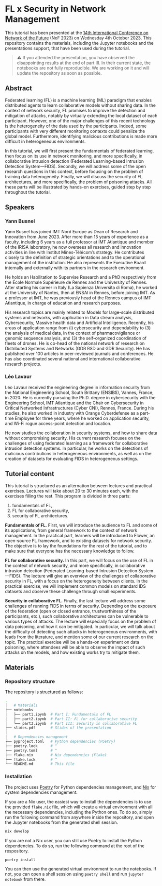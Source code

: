 # FL x Security in Network Management

This tutorial has been presented at the [14th International Conference on Network of the Future](https://nof.dnac.org) (NoF 2023) on Wednesday 4th October 2023. This repository contains the materials, including the Jupyter notebooks and the presentations support, that have been used during the tutorial.

> :warning: If you attended the presentation, you have observed the disappointing results at the end of part III. In their current state, the notebooks are not fully reproducible. We are working on it and will update the repository as soon as possible. 

## Abstract

Federated learning (FL) is a machine learning (ML) paradigm that enables distributed agents to learn collaborative models without sharing data. In the context of network security, FL promises to improve the detection and mitigation of attacks, notably by virtually extending the local dataset of each participant. However, one of the major challenges of this recent technology is the heterogeneity of the data used by the participants. Indeed, some participants with very different monitoring contexts could penalize the global model. Furthermore, identifying malicious contributions is made more difficult in heterogeneous environments.

In this tutorial, we will first present the fundamentals of federated learning, then focus on its use in network monitoring, and more specifically, in collaborative intrusion detection (Federated Learning-based Intrusion Detection System—FIDS). Secondly, we will address some of the open research questions in this context, before focusing on the problem of training data heterogeneity. Finally, we will discuss the security of FL architectures, and more specifically, the problem of poisoning attacks. All these parts will be illustrated by hands-on exercises, guided step by step throughout the tutorial.

## Speakers

### Yann Busnel

Yann Busnel has joined IMT Nord Europe as Dean of Research and Innovation from June 2023. After more than 15 years of experience as a faculty, including 6 years as a full professor at IMT Atlantique and member of the IRISA laboratory, he now oversees all research and innovation activities in line with Institut Mines-Télécom’s strategy. He contributes closely to the definition of strategic orientations and to the operational management of the institution. He also represents the Executive Board internally and externally with its partners in the research environment.

He holds an Habilitation to Supervise Research and a PhD respectively from the École Normale Supérieure de Rennes and the University of Rennes. After starting his career in Italy (La Sapienza Universita di Roma), he worked at the University of Nantes, then at ENSAI in Rennes, before joining IMT. As a professor at IMT, he was previously head of the Rennes campus of IMT Atlantique, in charge of education and research purposes.

His research topics are mainly related to Models for large-scale distributed systems and networks, with application in Data stream analysis, Cybersecurity, Massive health data and Artificial Intelligence. Recently, his areas of application range from (i) cybersecurity and dependability to (3) the analysis of medical data, in the context of pharmacovigilance or genomic sequence analysis, and (3) the self-organized coordination of fleets of drones. He is co-head of the national network of research on Distributed Systems and Networks (GDR RSD and GDR Security). He has published over 100 articles in peer-reviewed journals and conferences. He has also coordinated several national and international collaborative research projects.


### Léo Lavaur

Léo Lavaur received the engineering degree in information security from the National Engineering School, South Brittany (ENSIBS), Vannes, France, in 2020. He is currently pursuing the Ph.D. degree in cybersecurity with the Engineering School, IMT Atlantique and the Chair on Cybersecurity in Critical Networked Infrastructures (Cyber CNI), Rennes, France. During his studies, he also worked in industry with Orange Cyberdefense as a part-time Employee for three years, where he worked on application security, and Wi-Fi rogue access-point detection and location.

He now studies the collaboration in security systems, and how to share data without compromising security. His current research focuses on the challenges of using federated learning as a framework for collaborative intrusion detection systems. In particular, he works on the detections of malicious contributions in heterogeneous environments, as well as on the creation of datasets for evaluating FIDS in heterogeneous settings.

## Tutorial content

This tutorial is structured as an alternation between lectures and practical exercises. Lectures will take about 20 to 30 minutes each, with the exercises filling the rest. This program is divided in three parts:

1. fundamentals of FL,
2. FL for collaborative security,
3. security of FL architectures.

**Fundamentals of FL.** First, we will introduce the audience to FL and some of its applications, from general framework to the context of network management. In the practical part, learners will be introduced to Flower, an open-source FL framework, and to existing datasets for network security. The objective is to lay the foundations for the rest of the tutorial, and to make sure that everyone has the necessary knowledge to follow.

**FL for collaborative security.** In this part, we will focus on the use of FL in the context of network security, and more specifically, in collaborative intrusion detection (Federated Learning-based Intrusion Detection System—FIDS). The lecture will give an overview of the challenges of collaborative security in FL, with a focus on the heterogeneity between clients. In the practical exercise, we will implement common models on standard IDS datasets and observe these challenge through small experiments.

**Security in collaborative FL.** Finally, the last lecture will address some challenges of running FIDS in terms of security. Depending on the exposure of the federation (open or closed entrance, trustworthiness of the participants, etc.), such collaborative architectures can be vulnerable to various types of attacks. The lecture will especially focus on the problem of data poisoning, and how it can be mitigated. In particular, we will talk about the difficulty of detecting such attacks in heterogeneous environments, with leads from the literature, and mention some of our current research on the topic. The practical exercise will be a hands-on experiment on data poisoning, where attendees will be able to observe the impact of such attacks on the models, and how existing works try to mitigate them.

## Materials

### Repository structure

The repository is structured as follows:
```bash
.
│   # Materials
├── notebooks
│   ├── part1.ipynb  # Part I: Fundamentals of FL
│   ├── part2.ipynb  # Part II: FL for collaborative security
│   └── part3.ipynb  # Part III: Security in collaborative FL
├── slides.pdf       # Slides of the presentation
│   
│   # Dependencies management
├── pyproject.toml   # Python dependencies (Poetry)
├── poetry.lock      # ^
├── poetry.toml      # ^
├── flake.nix        # Nix dependencies (Flake)
├── flake.lock       # ^
└── README.md        # This file
```

### Installation

The project uses [Poetry](https://python-poetry.org) for Python dependencies management, and [Nix](https://nixos.org) for system dependencies management.

If you are a Nix user, the easiest way to install the dependencies is to use the provided `flake.nix` file, which will create a virtual environment with all the necessary dependencies, including the Python ones. To do so, simply run the following command from anywhere inside the repository, and open the Jupyter notebooks from the generated shell session.
```bash
nix develop
```

If you are not a Nix user, you can still use Poetry to install the Python dependencies. To do so, run the following command at the root of the respository.
```bash
poetry install
```
You can then use the generated virtual environment to run the notebooks. If not, you can open a shell session using `poetry shell` and run `jupyter notebook` from there.




